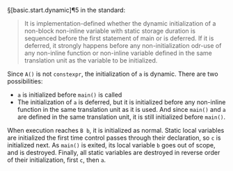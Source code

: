 §[basic.start.dynamic]¶5 in the standard:
> It is implementation-defined whether the dynamic initialization of a non-block non-inline variable with static storage duration is sequenced before the first statement of main or is deferred. If it is deferred, it strongly happens before any non-initialization odr-use of any non-inline function or non-inline variable defined in the same translation unit as the variable to be initialized.

Since `A()` is not `constexpr`, the initialization of `a` is dynamic. There are two possibilities:
- `a` is initialized before `main()` is called
- The initialization of `a` is deferred, but it is initialized before any non-inline function in the same translation unit as it is used. And since `main()` and `a` are defined in the same translation unit, it is still initialized before `main()`.

When execution reaches `B b`, it is initialized as normal. Static local variables are initialized the first time control passes through their declaration, so `c` is initialized next. As `main()` is exited, its local variable `b` goes out of scope, and is destroyed. Finally, all static variables are destroyed in reverse order of their initialization, first `c`, then `a`.